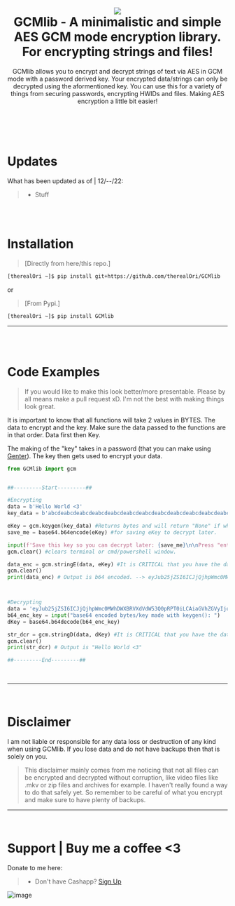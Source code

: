 <h1 align="center">
	<img src="https://user-images.githubusercontent.com/45724082/207946199-691bd4b7-d3f1-4187-8e54-32c6ce23503d.png">
  <br>
    GCMlib - A minimalistic and simple AES GCM mode encryption library. For encrypting strings and files!
</h1>
<p align="center">
    GCMlib allows you to encrypt and decrypt strings of text via AES in GCM mode with a password derived key. Your encrypted data/strings can only be decrypted using the aformentioned key. You can use this for a variety of things from securing passwords, encrypting HWIDs and files. Making AES encryption a little bit easier!
</p>

<h1></h1>

<br />
<br />

# Updates
What has been updated as of | 12/--/22:

> - Stuff

<br />
<br />

# Installation
 > [Directly from here/this repo.]
```bash
[therealOri ~]$ pip install git+https://github.com/therealOri/GCMlib
```

or

> [From Pypi.]
```bash
[therealOri ~]$ pip install GCMlib
```
__ __

<br />
<br />

# Code Examples
> If you would like to make this look better/more presentable. Please by all means make a pull request xD. I'm not the best with making things look great.

It is important to know that all functions will take 2 values in BYTES. The data to encrypt and the key. Make sure the data passed to the functions are in that order. Data first then Key.

The making of the "key" takes in a password (that you can make using [Genter](https://github.com/therealOri/Genter)). The key then gets used to encrypt your data.


```python
from GCMlib import gcm


##---------Start---------##

#Encrypting
data = b'Hello World <3'
key_data = b'abcdeabcdeabcdeabcdeabcdeabcdeabcdeabcdeabcdeabcdeabcdeabcdeabcdeabcdeabcdeabcdeabcdeabcdeabcdeabcde'

eKey = gcm.keygen(key_data) #Returns bytes and will return "None" if what's provided is less than 100 characters.
save_me = base64.b64encode(eKey) #for saving eKey to decrypt later.

input(f'Save this key so you can decrypt later: {save_me}\n\nPress "enter" to contine...')
gcm.clear() #clears terminal or cmd/powershell window.

data_enc = gcm.stringE(data, eKey) #It is CRITICAL that you have the data you want to encrypt FIRST then the key.
gcm.clear()
print(data_enc) # Output is b64 encoded. --> eyJub25jZSI6ICJjQjhpWmc0MWhDWXBRVXdVdW53Q0pRPT0iLCAiaGVhZGVyIjogIlJXNWpjbmx3ZEdWa0lIVnphVzVuSUVkRFRXeHBZaTRnUkU4Z1RrOVVJRlJCVFZCRlVpQlhTVlJJTGlBZ2ZDQWdUV0ZrWlNCaWVTQjBhR1Z5WldGc1QzSnBJQ0I4SUNCaUoxeDRNVE5jZUdKaFhIaGpaVng0TVdWY2VHRTRYSGhsT1VOY2VHRmxKdz09IiwgImNpcGhlcnRleHQiOiAiZ2FDSjY4N2FGVjNMMEIyb01Ecz0iLCAidGFnIjogIkJBUjlmVzkzaWFESnUwckpSU2o3VEE9PSJ9



#Decrypting
data = 'eyJub25jZSI6ICJjQjhpWmc0MWhDWXBRVXdVdW53Q0pRPT0iLCAiaGVhZGVyIjogIlJXNWpjbmx3ZEdWa0lIVnphVzVuSUVkRFRXeHBZaTRnUkU4Z1RrOVVJRlJCVFZCRlVpQlhTVlJJTGlBZ2ZDQWdUV0ZrWlNCaWVTQjBhR1Z5WldGc1QzSnBJQ0I4SUNCaUoxeDRNVE5jZUdKaFhIaGpaVng0TVdWY2VHRTRYSGhsT1VOY2VHRmxKdz09IiwgImNpcGhlcnRleHQiOiAiZ2FDSjY4N2FGVjNMMEIyb01Ecz0iLCAidGFnIjogIkJBUjlmVzkzaWFESnUwckpSU2o3VEE9PSJ9'
b64_enc_key = input("base64 encoded bytes/key made with keygen(): ")
dKey = base64.b64decode(b64_enc_key)

str_dcr = gcm.stringD(data, dKey) #It is CRITICAL that you have the data you want to decrypt FIRST then the key.
gcm.clear()
print(str_dcr) # Output is "Hello World <3"

##---------End---------##
```

<br />

__ __

<br />

# Disclaimer
I am not liable or responsible for any data loss or destruction of any kind when using GCMlib. If you lose data and do not have backups then that is solely on you.
> This disclaimer mainly comes from me noticing that not all files can be encrypted and decrypted without corruption, like video files like .mkv or zip files and archives for example. I haven't really found a way to do that safely yet. So remember to be careful of what you encrypt and make sure to have plenty of backups.
__ __



<br />

# Support  |  Buy me a coffee <3
Donate to me here:
> - Don't have Cashapp? [Sign Up](https://cash.app/app/TKWGCRT)

![image](https://user-images.githubusercontent.com/45724082/158000721-33c00c3e-68bb-4ee3-a2ae-aefa549cfb33.png)

